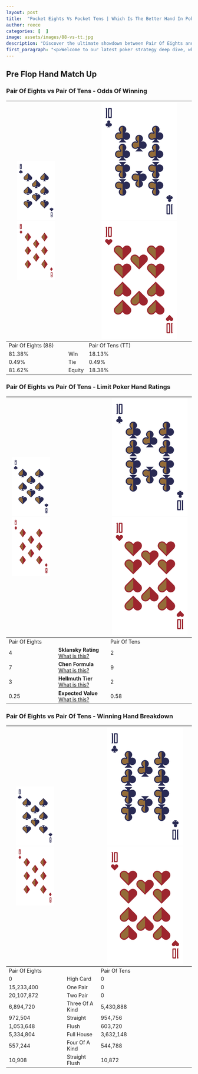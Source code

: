 ```yaml
---
layout: post
title:  "Pocket Eights Vs Pocket Tens | Which Is The Better Hand In Poker? A Complete Guide"
author: reece
categories: [  ]
image: assets/images/88-vs-tt.jpg
description: "Discover the ultimate showdown between Pair Of Eights and Pair Of Tens in poker! Uncover the odds, strategies, and scenarios where one hand triumphs over the other. Get ready to up your poker game with this thrilling analysis."
first_paragraph: "<p>Welcome to our latest poker strategy deep dive, where we're pitting two distinct hands against each other in a high-stakes showdown: Pair Of Eights vs Pair Of Tens.</p><p>In the dynamic world of poker, every decision counts, and knowing which hand holds the upper hand is key to your success at the table.</p><p>In this article, we'll dissect these two hands, explore the scenarios where one dominates the other, and equip you with the knowledge to make strategic choices that can tip the odds in your favor.</p><p>Get ready to unravel the intriguing dynamics of these poker hands and elevate your game to new heights.</p>"
---
```




[comment]: # (sp0)

## Pre Flop Hand Match Up

<div class="table hand-ratings" markdown="1"> 



### Pair Of Eights vs Pair Of Tens - Odds Of Winning


    
| ![image info](assets/images/hand1/8.png) ![image info](assets/images/hand1/8o.png) |  | ![image info](assets/images/hand2/T.png) ![image info](assets/images/hand2/To.png) |
| -------- | -------- | -------- |
| Pair Of Eights (88) |  | Pair Of Tens (TT) |
| 81.38% | Win | 18.13% |
| 0.49% | Tie | 0.49% |
| 81.62% | Equity | 18.38% |




[comment]: # (sp1)



### Pair Of Eights vs Pair Of Tens - Limit Poker Hand Ratings


    
| ![image info](assets/images/hand1/8.png) ![image info](assets/images/hand1/8o.png) |  | ![image info](assets/images/hand2/T.png) ![image info](assets/images/hand2/To.png) |
| -------- | -------- | -------- |
| Pair Of Eights |  | Pair Of Tens |
| 4 | **Sklansky Rating** [What is this?](/sklansky-rating-explained) | 2 |
| 7 | **Chen Formula** [What is this?](/chen-formula-explained) | 9 |
| 3 | **Hellmuth Tier** [What is this?](/Hellmuth-tier-explained) | 2 |
| 0.25 | **Expected Value** [What is this?](/expected-value-explained) | 0.58 |




[comment]: # (sp2)



### Pair Of Eights vs Pair Of Tens - Winning Hand Breakdown


    
| ![image info](assets/images/hand1/8.png) ![image info](assets/images/hand1/8o.png) |  | ![image info](assets/images/hand2/T.png) ![image info](assets/images/hand2/To.png) |
| -------- | -------- | -------- |
| Pair Of Eights |  | Pair Of Tens |
| 0 | High Card | 0 |
| 15,233,400 | One Pair | 0 |
| 20,107,872 | Two Pair | 0 |
| 6,894,720 | Three Of A Kind | 5,430,888 |
| 972,504 | Straight | 954,756 |
| 1,053,648 | Flush | 603,720 |
| 5,334,804 | Full House | 3,632,148 |
| 557,244 | Four Of A Kind | 544,788 |
| 10,908 | Straight Flush | 10,872 |




[comment]: # (sp3)



</div>

[comment]: # (sp4)



[comment]: # (sp5)

